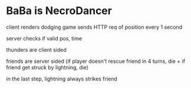 # BaBa is NecroDancer

client renders dodging game sends HTTP req of position every 1 second

server checks if valid pos, time

thunders are client sided

friends are server sided (if player doesn't rescue friend in 4 turns, die + if friend get struck by lightning, die)

in the last step, lightning always strikes friend

